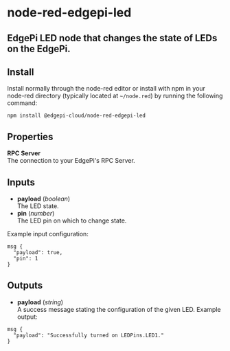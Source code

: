 # node-red-edgepi-led

## EdgePi LED node that changes the state of LEDs on the EdgePi.

## Install

Install normally through the node-red editor or install with npm in your node-red directory
(typically located at `~/node.red`) by running the following command:

```
npm install @edgepi-cloud/node-red-edgepi-led
```

## Properties

**RPC Server** <br>
The connection to your EdgePi's RPC Server.

## Inputs

- **payload** (_boolean_)<br>
  The LED state.
- **pin** (_number_) <br>
  The LED pin on which to change state.

Example input configuration:

```
msg {
  "payload": true,
  "pin": 1
}
```

## Outputs

- **payload** (_string_)<br>
  A success message stating the configuration of the given LED.
  Example output:

```
msg {
  "payload": "Successfully turned on LEDPins.LED1."
}
```
